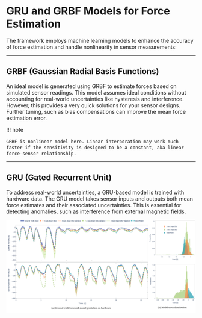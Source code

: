 # GRU and GRBF Models for Force Estimation
The framework employs machine learning models to enhance the accuracy of force estimation and handle nonlinearity in sensor measurements:

---
## GRBF (Gaussian Radial Basis Functions)
An ideal model is generated using GRBF to estimate forces based on simulated sensor readings. This model assumes ideal conditions without accounting for real-world uncertainties like hysteresis and interference.
However, this provides a very quick solutions for your sensor designs. 
Further tuning, such as bias compensations can improve the mean force estimation error. 

!!! note

    GRBF is nonlinear model here. Linear interporation may work much faster if the sensitivity is designed to be a constant, aka linear force-sensor relationship.

---
## GRU (Gated Recurrent Unit)
To address real-world uncertainties, a GRU-based model is trained with hardware data. The GRU model takes sensor inputs and outputs both mean force estimates and their associated uncertainties. This is essential for detecting anomalies, such as interference from external magnetic fields.



![gru.png](gru.png)
